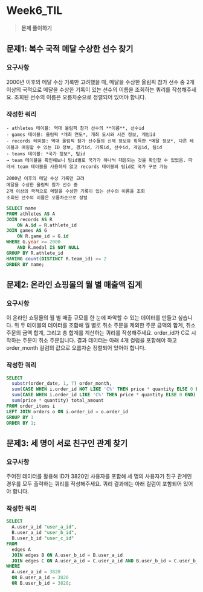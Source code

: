 # Week6_TIL
> **문제 풀이하기**

## 문제1: 복수 국적 메달 수상한 선수 찾기

### 요구사항
2000년 이후의 메달 수상 기록만 고려했을 때, 메달을 수상한 올림픽 참가 선수 중 2개 이상의 국적으로 메달을 수상한 기록이 있는 선수의 이름을 조회하는 쿼리를 작성해주세요. 조회된 선수의 이름은 오름차순으로 정렬되어 있어야 합니다.

### 작성한 쿼리

```
- athletes 테이블: 역대 올림픽 참가 선수의 **이름**, 선수id
- games 테이블: 올림픽 *개최 연도*, 개최 도시와 시즌 정보, 게임id
- records 테이블: 역대 올림픽 참가 선수들의 신체 정보와 획득한 *메달 정보*, 다른 테이블과 매핑할 수 있는 ID 정보, 경기id, 기록id, 선수id, 게임id, 팀id
- teams 테이블: *국가 정보*, 팀id
→ team 테이블을 확인해보니 팀id별로 국가가 하나씩 대응되는 것을 확인할 수 있었음. 따라서 team 테이블을 사용하지 않고 records 테이블의 팀id로 국가 구분 가능

2000년 이후의 메달 수상 기록만 고려
메달을 수상한 올림픽 참가 선수 중
2개 이상의 국적으로 메달을 수상한 기록이 있는 선수의 이름을 조회
조회된 선수의 이름은 오름차순으로 정렬
```

```sql
SELECT name
FROM athletes AS A
JOIN records AS R
    ON A.id = R.athlete_id
JOIN games AS G
    ON R.game_id = G.id
WHERE G.year >= 2000
    AND R.medal IS NOT NULL
GROUP BY R.athlete_id
HAVING count(DISTINCT R.team_id) >= 2
ORDER BY name;
```

## 문제2: 온라인 쇼핑몰의 월 별 매출액 집계

### 요구사항
이 온라인 쇼핑몰의 월 별 매출 규모를 한 눈에 파악할 수 있는 데이터를 만들고 싶습니다. 위 두 테이블의 데이터를 조합해 월 별로 취소 주문을 제외한 주문 금액의 합계, 취소 주문의 금액 합계, 그리고 총 합계를 계산하는 쿼리를 작성해주세요. order_id가 C로 시작하는 주문이 취소 주문입니다. 결과 데이터는 아래 4개 컬럼을 포함해야 하고 order_month 컬럼의 값으로 오름차순 정렬되어 있어야 합니다.

### 작성한 쿼리
```sql
SELECT
  substr(order_date, 1, 7) order_month,
  sum(CASE WHEN i.order_id NOT LIKE 'C%' THEN price * quantity ELSE 0 END) ordered_amount,
  sum(CASE WHEN i.order_id LIKE 'C%' THEN price * quantity ELSE 0 END) canceled_amount,
  sum(price * quantity) total_amount
FROM order_items i
LEFT JOIN orders o ON i.order_id = o.order_id
GROUP BY 1
ORDER BY 1;
```

## 문제3: 세 명이 서로 친구인 관계 찾기

### 요구사항
주어진 데이터를 활용해 ID가 3820인 사용자를 포함해 세 명의 사용자가 친구 관계인 경우를 모두 출력하는 쿼리를 작성해주세요. 쿼리 결과에는 아래 컬럼이 포함되어 있어야 합니다.

### 작성한 쿼리
```sql
SELECT
  A.user_a_id "user_a_id",
  B.user_a_id "user_b_id",
  B.user_b_id "user_c_id"
FROM
  edges A
  JOIN edges B ON A.user_b_id = B.user_a_id
  JOIN edges C ON A.user_a_id = C.user_a_id AND B.user_b_id = C.user_b_id
WHERE
  A.user_a_id = 3820
  OR B.user_a_id = 3820
  OR B.user_b_id = 3820;
```